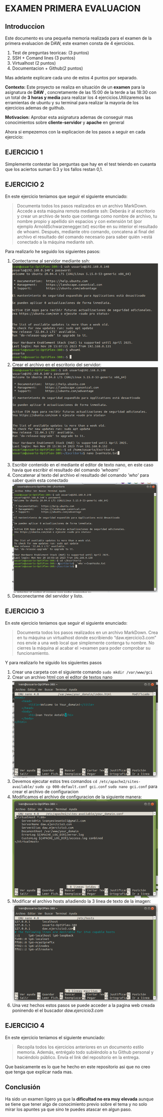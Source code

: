 # EXAMEN PRIMERA EVALUACION

## Introduccion

Este documento es una pequeña memoria realizada para el examen de la primera evaluacion de DAW, este examen consta de 4 ejercicios.
1. Test de preguntas teoricas: (3 puntos)
2. SSH + Comand lines (3 puntos)
3. Virtualhost (2 puntos)
4. Documentacion + Github(2 puntos)
   
Mas adelante explicare cada uno de estos 4 puntos por separado.


**Contexto:** Este proyecto se realiza en situación de un **examen** para la asignatura de **DAW** , concretamente de las 15:00 de la terde a las 18:30 con un total de **3 horas y media** para realizar los 4 ejercicios.Utilizaremos las erramientas de ubuntu y su terminal para realizar la mayoria de los ejercicios ademas de guithub.

**Motivacion:** Aprobar esta asignatura ademas de conseguir mas conocimientos sobre **cliente-servidor** y **apache** en general

Ahora si empezemos con la explicacion de los pasos a seguir en cada ejercicio:

## EJERCICIO 1
Simplemente contestar las perguntas que hay en el test teiendo en cueanta que los aciertos suman 0.3 y los fallos restan 0,1.

## EJERCICIO 2
En este ejercicio teniamos que seguir el siguiente enunciado:
>Documenta todos los pasos realizados en un archivo MarkDown. Accede a esta máquina remota mediante ssh:
Deberás ir al escritorio y crear un archivo de texto que contenga como nombre de archivo, tu nombre propio y apellido sin espacios y con extensión txt (por ejemplo ArnoldSchwarzenegger.txt) escribe en su interior el resultado de whoami.
Después, mediante otro comando, concatena al final del archivo el resultado del comando necesario para saber quién >está conectado a la máquina mediante ssh.

Para realizarlo he seguido los siguientes pasos:

1. Contectarme al servidor mediante ssh:![conectarme al servidor](https://github.com/IvanYeste/ExamenDAW/blob/main/ConectarSSH.png)
2. Crear el archivo en el escritorio del servidor: ![crear archivo ](https://github.com/IvanYeste/ExamenDAW/blob/main/EscribirArchivo.png)
3. Escribir contenido en el mediante el editor de texto nano, en este caso havia que escribir el resultado del comando *'whoami'*
4. Concatenar al texto del archivo el resultado del comando *'who'* para saber quein esta conectado ![concatenar](https://github.com/IvanYeste/ExamenDAW/blob/main/Concatenar.png)
5. Desconectarme del servidor y listo.


## EJERCICIO 3
En este ejercicio teniamos que seguir el siguiente enunciado:
>Documenta todos los pasos realizados en un archivo MarkDown. Crea en tu máquina un virtualhost donde escribiendo “daw.ejercicio3.com” nos envíe a una web local que simplemente contenga tu nombre. No cierres la máquina al acabar el >examen para poder comprobar su funcionamiento.

Y para realizarlo he siguido los siguientes pasos
1. Crear una carpeta con el siguiente comando `sudo mkdir /var/www/gci`
2. Crear un archivo html con el editor de textos nano ![modificarhtml](https://github.com/IvanYeste/ExamenDAW/blob/main/modificarhtml.png)
3. Devemos ejecutar estos tres comandos `cd /etc/apache2/sites-available/` `sudo cp 000-default.conf gci.conf` `sudo nano gci.conf` para crear el archivo de configuracion
4. Modificamos el archivo de configuracion de la siguiente manera: ![modificar config](https://github.com/IvanYeste/ExamenDAW/blob/main/modificarconfig.png)
5. Modificar el archivo hosts añadiendo la 3 linea de texto de la imagen: ![modificarhosts](https://github.com/IvanYeste/ExamenDAW/blob/main/modificarelarchivohost.png)
6. Una vez hechos estos pasos se puede acceder a la pagina web creada poninendo el el buscador *daw.ejercicio3.com*


## EJERCICIO 4
En este ejercicio teniamos el siguiente enunciado:
>Recopila todos los ejercicios anteriores en un documento estilo memoria. Además, entrégalo todo subiéndolo a tu Github personal y haciéndolo público. Envía el link del repositorio en la entrega.


Que basicamente es lo que he hecho en este repositorio asi que no creo que tenga que explicar nada mas.


## Conclusión
Ha sido un examen ligero ya que la **dificultad no era muy elevada** aunque se tiene que tener algo de conocimiento previo sobre el tema y no solo mirar los apuntes ya que sino te puedes atascar en algun paso.



